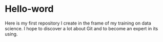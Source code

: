 # Hello-word
Here is my first repository I create in the frame of my training on data science. I hope to discover a lot about Git and to become an expert in its using.  
